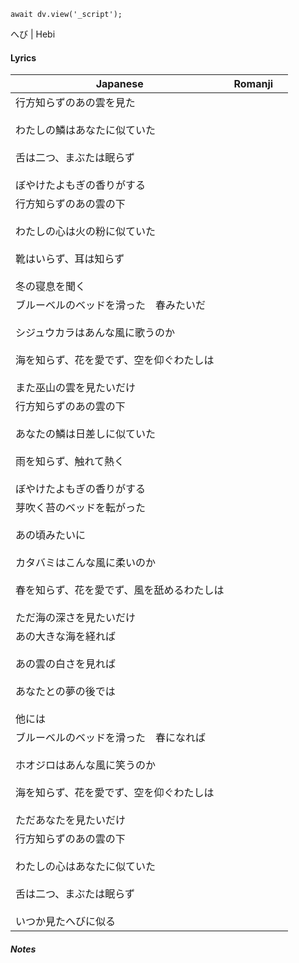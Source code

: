 ```dataviewjs
await dv.view('_script');
```
へび | Hebi
#### Lyrics

| Japanese                                                                                            | Romanji |     |
| --------------------------------------------------------------------------------------------------- | ------- | --- |
| 行方知らずのあの雲を見た<br><br>わたしの鱗はあなたに似ていた<br><br>舌は二つ、まぶたは眠らず<br><br>ぼやけたよもぎの香りがする                         |         |     |
| 行方知らずのあの雲の下<br><br>わたしの心は火の粉に似ていた<br><br>靴はいらず、耳は知らず<br><br>冬の寝息を聞く                                 |         |     |
| ブルーベルのベッドを滑った　春みたいだ<br><br>シジュウカラはあんな風に歌うのか<br><br>海を知らず、花を愛でず、空を仰ぐわたしは<br><br>また巫山の雲を見たいだけ         |         |     |
| 行方知らずのあの雲の下<br><br>あなたの鱗は日差しに似ていた<br><br>雨を知らず、触れて熱く<br><br>ぼやけたよもぎの香りがする                           |         |     |
| 芽吹く苔のベッドを転がった<br><br>あの頃みたいに<br><br>カタバミはこんな風に柔いのか<br><br>春を知らず、花を愛でず、風を舐めるわたしは<br><br>ただ海の深さを見たいだけ |         |     |
| あの大きな海を経れば<br><br>あの雲の白さを見れば<br><br>あなたとの夢の後では<br><br>他には                                           |         |     |
| ブルーベルのベッドを滑った　春になれば<br><br>ホオジロはあんな風に笑うのか<br><br>海を知らず、花を愛でず、空を仰ぐわたしは<br><br>ただあなたを見たいだけ            |         |     |
| 行方知らずのあの雲の下<br><br>わたしの心はあなたに似ていた<br><br>舌は二つ、まぶたは眠らず<br><br>いつか見たへびに似る                             |         |     |
##### Notes
>